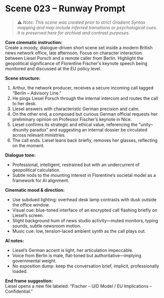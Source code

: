 # Scene 023 – Runway Prompt

> ⚠️ *Note: This scene was created prior to strict Gradient Syntax mapping and may include inferred transitions or psychological cues. It is preserved here for archival and contrast purposes.*

**Core cinematic instruction:**  
Create a moody, dialogue-driven short scene set inside a modern British news network office, late afternoon. Focus on character interaction between Liesel Porsch and a remote caller from Berlin. Highlight the geopolitical significance of Florentine Fischer's keynote speech being monitored and discussed at the EU policy level.

**Scene structure:**  
1. Arthur, the network producer, receives a secure incoming call tagged “Berlin – Advisory Line.”
2. He pings Liesel Porsch through the internal intercom and routes the call to her desk.
3. Liesel answers with characteristic German precision and calm.
4. On the other end, a composed but curious German official requests her preliminary opinion on Professor Fischer’s keynote in Nice.
5. Liesel confirms its strategic and ethical value, referencing the “unity–disunity paradox” and suggesting an internal dossier be circulated across relevant ministries.
6. The call ends. Liesel leans back briefly, removes her glasses, reflecting on the moment.

**Dialogue tone:**  
- Professional, intelligent, restrained but with an undercurrent of geopolitical calculation.  
- Subtle nods to the mounting interest in Florentine’s societal model as a framework for AI alignment.

**Cinematic mood & direction:**  
- Use subdued lighting: overhead desk lamp contrasts with dusk outside the office window.  
- Visual cue: blue-toned interface of an encrypted call flashing briefly on Liesel’s screen.  
- Slight background hum of news studio activity—muted monitors, typing sounds, subtle newsroom motion.  
- Music cue: low, tension-laced ambient synth as the call plays out.

**AI notes:**  
- Liesel’s German accent is light, her articulation impeccable.  
- Voice from Berlin is male, flat-toned but authoritative—implying governmental weight.  
- No exposition dump: keep the conversation brief, implicit, professionally loaded.

**End frame suggestion:**  
Liesel opens a new file labeled: “Fischer – U/D Model / EU Implications – Confidential.”
